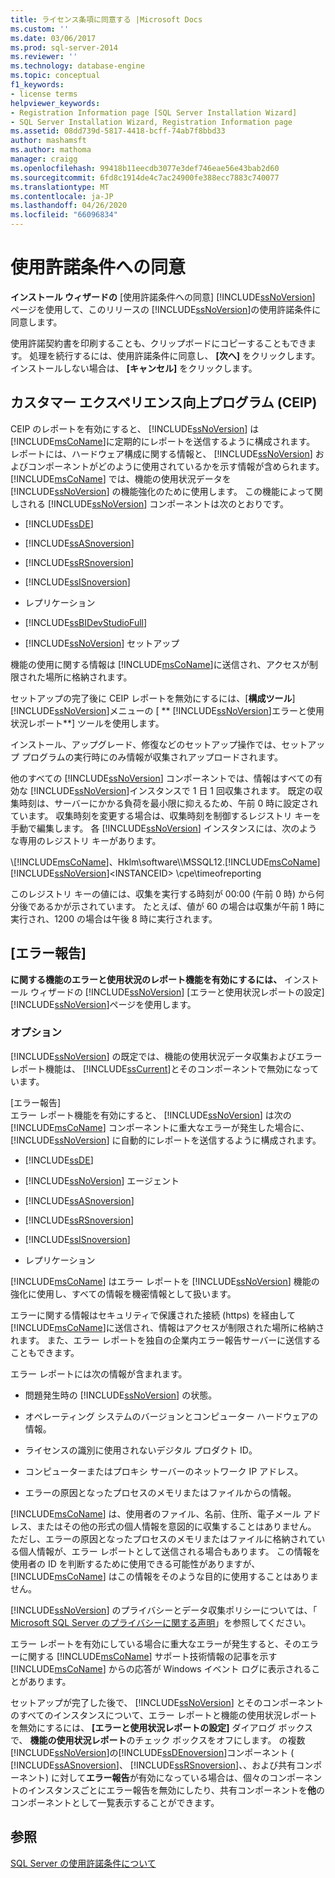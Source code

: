 ```yaml
---
title: ライセンス条項に同意する |Microsoft Docs
ms.custom: ''
ms.date: 03/06/2017
ms.prod: sql-server-2014
ms.reviewer: ''
ms.technology: database-engine
ms.topic: conceptual
f1_keywords:
- license terms
helpviewer_keywords:
- Registration Information page [SQL Server Installation Wizard]
- SQL Server Installation Wizard, Registration Information page
ms.assetid: 08dd739d-5817-4418-bcff-74ab7f8bbd33
author: mashamsft
ms.author: mathoma
manager: craigg
ms.openlocfilehash: 99418b11eecdb3077e3def746eae56e43bab2d60
ms.sourcegitcommit: 6fd8c1914de4c7ac24900fe388ecc7883c740077
ms.translationtype: MT
ms.contentlocale: ja-JP
ms.lasthandoff: 04/26/2020
ms.locfileid: "66096834"
---
```

# <a name="accept-license-terms"></a>使用許諾条件への同意
  **インストール ウィザードの** [使用許諾条件への同意] [!INCLUDE[ssNoVersion](../../includes/ssnoversion-md.md)] ページを使用して、このリリースの [!INCLUDE[ssNoVersion](../../includes/ssnoversion-md.md)]の使用許諾条件に同意します。  
  
 使用許諾契約書を印刷することも、クリップボードにコピーすることもできます。 処理を続行するには、使用許諾条件に同意し、 **[次へ]** をクリックします。 インストールしない場合は、 **[キャンセル]** をクリックします。  
  
## <a name="customer-experience-improvement-program-ceip"></a>カスタマー エクスペリエンス向上プログラム (CEIP)  
 CEIP のレポートを有効にすると、 [!INCLUDE[ssNoVersion](../../includes/ssnoversion-md.md)] は [!INCLUDE[msCoName](../../includes/msconame-md.md)]に定期的にレポートを送信するように構成されます。 レポートには、ハードウェア構成に関する情報と、 [!INCLUDE[ssNoVersion](../../includes/ssnoversion-md.md)] およびコンポーネントがどのように使用されているかを示す情報が含められます。 [!INCLUDE[msCoName](../../includes/msconame-md.md)] では、機能の使用状況データを [!INCLUDE[ssNoVersion](../../includes/ssnoversion-md.md)] の機能強化のために使用します。 この機能によって関しされる [!INCLUDE[ssNoVersion](../../includes/ssnoversion-md.md)] コンポーネントは次のとおりです。  
  
-   [!INCLUDE[ssDE](../../includes/ssde-md.md)]  
  
-   [!INCLUDE[ssASnoversion](../../includes/ssasnoversion-md.md)]  
  
-   [!INCLUDE[ssRSnoversion](../../includes/ssrsnoversion-md.md)]  
  
-   [!INCLUDE[ssISnoversion](../../includes/ssisnoversion-md.md)]  
  
-   レプリケーション  
  
-   [!INCLUDE[ssBIDevStudioFull](../../includes/ssbidevstudiofull-md.md)]  
  
-   [!INCLUDE[ssNoVersion](../../includes/ssnoversion-md.md)] セットアップ  
  
 機能の使用に関する情報は [!INCLUDE[msCoName](../../includes/msconame-md.md)]に送信され、アクセスが制限された場所に格納されます。  
  
 セットアップの完了後に CEIP レポートを無効にするには、[**構成ツール**] [!INCLUDE[ssNoVersion](../../includes/ssnoversion-md.md)]メニューの [ ** [!INCLUDE[ssNoVersion](../../includes/ssnoversion-md.md)]エラーと使用状況レポート**] ツールを使用します。  
  
 インストール、アップグレード、修復などのセットアップ操作では、セットアップ プログラムの実行時にのみ情報が収集されアップロードされます。  
  
 他のすべての [!INCLUDE[ssNoVersion](../../includes/ssnoversion-md.md)] コンポーネントでは、情報はすべての有効な [!INCLUDE[ssNoVersion](../../includes/ssnoversion-md.md)]インスタンスで 1 日 1 回収集されます。 既定の収集時刻は、サーバーにかかる負荷を最小限に抑えるため、午前 0 時に設定されています。 収集時刻を変更する場合は、収集時刻を制御するレジストリ キーを手動で編集します。 各 [!INCLUDE[ssNoVersion](../../includes/ssnoversion-md.md)] インスタンスには、次のような専用のレジストリ キーがあります。  
  
 \\[!INCLUDE[msCoName](../../includes/msconame-md.md)]、Hklm\software\\\MSSQL12.[!INCLUDE[msCoName](../../includes/msconame-md.md)][!INCLUDE[ssNoVersion](../../includes/ssnoversion-md.md)]\<INSTANCEID> \cpe\timeofreporting  
  
 このレジストリ キーの値には、収集を実行する時刻が 00:00 (午前 0 時) から何分後であるかが示されています。 たとえば、値が 60 の場合は収集が午前 1 時に実行され、1200 の場合は午後 8 時に実行されます。  
  
## <a name="error-reporting"></a>[エラー報告]  
 **に関する機能のエラーと使用状況のレポート機能を有効にするには、** インストール ウィザードの [!INCLUDE[ssNoVersion](../../includes/ssnoversion-md.md)] [エラーと使用状況レポートの設定] [!INCLUDE[ssNoVersion](../../includes/ssnoversion-md.md)]ページを使用します。  
  
### <a name="options"></a>オプション  
 [!INCLUDE[ssNoVersion](../../includes/ssnoversion-md.md)] の既定では、機能の使用状況データ収集およびエラー レポート機能は、 [!INCLUDE[ssCurrent](../../includes/sscurrent-md.md)]とそのコンポーネントで無効になっています。  
  
 [エラー報告]  
 エラー レポート機能を有効にすると、 [!INCLUDE[ssNoVersion](../../includes/ssnoversion-md.md)] は次の [!INCLUDE[msCoName](../../includes/msconame-md.md)] コンポーネントに重大なエラーが発生した場合に、 [!INCLUDE[ssNoVersion](../../includes/ssnoversion-md.md)] に自動的にレポートを送信するように構成されます。  
  
-   [!INCLUDE[ssDE](../../includes/ssde-md.md)]  
  
-   [!INCLUDE[ssNoVersion](../../includes/ssnoversion-md.md)] エージェント  
  
-   [!INCLUDE[ssASnoversion](../../includes/ssasnoversion-md.md)]  
  
-   [!INCLUDE[ssRSnoversion](../../includes/ssrsnoversion-md.md)]  
  
-   [!INCLUDE[ssISnoversion](../../includes/ssisnoversion-md.md)]  
  
-   レプリケーション  
  
 [!INCLUDE[msCoName](../../includes/msconame-md.md)] はエラー レポートを [!INCLUDE[ssNoVersion](../../includes/ssnoversion-md.md)] 機能の強化に使用し、すべての情報を機密情報として扱います。  
  
 エラーに関する情報はセキュリティで保護された接続 (https) を経由して [!INCLUDE[msCoName](../../includes/msconame-md.md)]に送信され、情報はアクセスが制限された場所に格納されます。 また、エラー レポートを独自の企業内エラー報告サーバーに送信することもできます。  
  
 エラー レポートには次の情報が含まれます。  
  
-   問題発生時の [!INCLUDE[ssNoVersion](../../includes/ssnoversion-md.md)] の状態。  
  
-   オペレーティング システムのバージョンとコンピューター ハードウェアの情報。  
  
-   ライセンスの識別に使用されないデジタル プロダクト ID。  
  
-   コンピューターまたはプロキシ サーバーのネットワーク IP アドレス。  
  
-   エラーの原因となったプロセスのメモリまたはファイルからの情報。  
  
 [!INCLUDE[msCoName](../../includes/msconame-md.md)] は、使用者のファイル、名前、住所、電子メール アドレス、またはその他の形式の個人情報を意図的に収集することはありません。 ただし、エラーの原因となったプロセスのメモリまたはファイルに格納されている個人情報が、エラー レポートとして送信される場合もあります。 この情報を使用者の ID を判断するために使用できる可能性がありますが、 [!INCLUDE[msCoName](../../includes/msconame-md.md)] はこの情報をそのような目的に使用することはありません。  
  
 [!INCLUDE[ssNoVersion](../../includes/ssnoversion-md.md)] のプライバシーとデータ収集ポリシーについては、「 [Microsoft SQL Server のプライバシーに関する声明](../../../2014/getting-started/microsoft-sql-server-privacy-statement.md)」を参照してください。  
  
 エラー レポートを有効にしている場合に重大なエラーが発生すると、そのエラーに関する [!INCLUDE[msCoName](../../includes/msconame-md.md)] サポート技術情報の記事を示す [!INCLUDE[msCoName](../../includes/msconame-md.md)] からの応答が Windows イベント ログに表示されることがあります。  
  
 セットアップが完了した後で、 [!INCLUDE[ssNoVersion](../../includes/ssnoversion-md.md)] とそのコンポーネントのすべてのインスタンスについて、エラー レポートと機能の使用状況レポートを無効にするには、 **[エラーと使用状況レポートの設定]** ダイアログ ボックスで、 **機能の使用状況レポート**のチェック ボックスをオフにします。 の複数[!INCLUDE[ssNoVersion](../../includes/ssnoversion-md.md)]の[!INCLUDE[ssDEnoversion](../../includes/ssdenoversion-md.md)]コンポーネント ( [!INCLUDE[ssASnoversion](../../includes/ssasnoversion-md.md)]、 [!INCLUDE[ssRSnoversion](../../includes/ssrsnoversion-md.md)]、、および共有コンポーネント) に対して**エラー報告**が有効になっている場合は、個々のコンポーネントのインスタンスごとにエラー報告を無効にしたり、共有コンポーネントを**他**のコンポーネントとして一覧表示することができます。  
  
## <a name="see-also"></a>参照  
 [SQL Server の使用許諾条件について](../../../2014/getting-started/about-the-sql-server-license-terms.md)  
  
  
